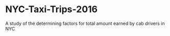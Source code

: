 # NYC-Taxi-Trips-2016
A study of the determining factors for total amount earned by cab drivers in NYC
